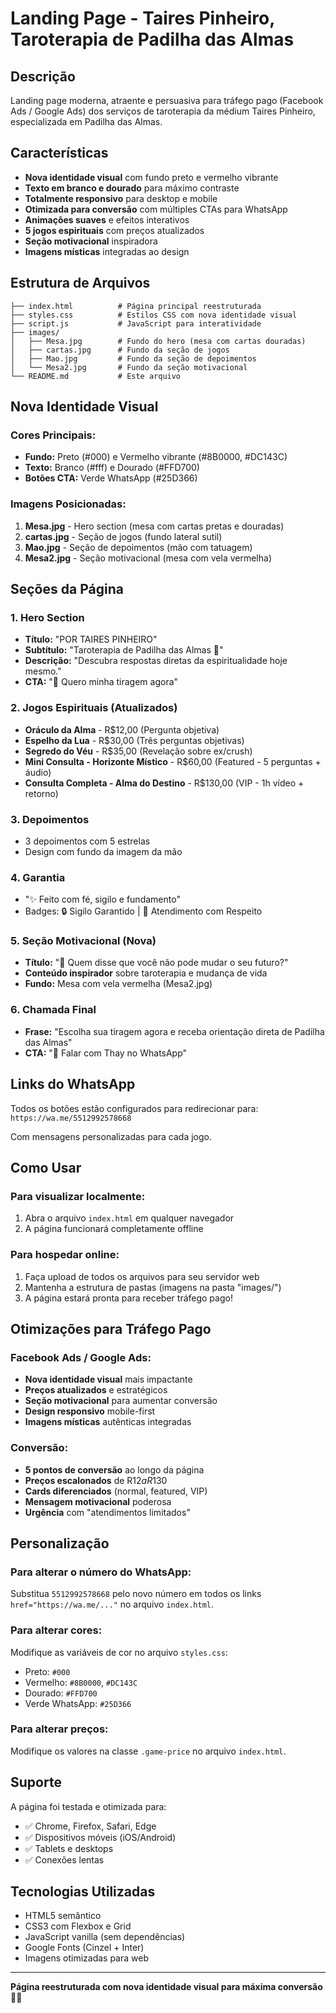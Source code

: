 # Landing Page - Taires Pinheiro, Taroterapia de Padilha das Almas

## Descrição
Landing page moderna, atraente e persuasiva para tráfego pago (Facebook Ads / Google Ads) dos serviços de taroterapia da médium Taires Pinheiro, especializada em Padilha das Almas.

## Características
- **Nova identidade visual** com fundo preto e vermelho vibrante
- **Texto em branco e dourado** para máximo contraste
- **Totalmente responsivo** para desktop e mobile
- **Otimizada para conversão** com múltiples CTAs para WhatsApp
- **Animações suaves** e efeitos interativos
- **5 jogos espirituais** com preços atualizados
- **Seção motivacional** inspiradora
- **Imagens místicas** integradas ao design

## Estrutura de Arquivos
```
├── index.html          # Página principal reestruturada
├── styles.css          # Estilos CSS com nova identidade visual
├── script.js           # JavaScript para interatividade
├── images/
│   ├── Mesa.jpg        # Fundo do hero (mesa com cartas douradas)
│   ├── cartas.jpg      # Fundo da seção de jogos
│   ├── Mao.jpg         # Fundo da seção de depoimentos
│   └── Mesa2.jpg       # Fundo da seção motivacional
└── README.md           # Este arquivo
```

## Nova Identidade Visual

### Cores Principais:
- **Fundo:** Preto (#000) e Vermelho vibrante (#8B0000, #DC143C)
- **Texto:** Branco (#fff) e Dourado (#FFD700)
- **Botões CTA:** Verde WhatsApp (#25D366)

### Imagens Posicionadas:
1. **Mesa.jpg** - Hero section (mesa com cartas pretas e douradas)
2. **cartas.jpg** - Seção de jogos (fundo lateral sutil)
3. **Mao.jpg** - Seção de depoimentos (mão com tatuagem)
4. **Mesa2.jpg** - Seção motivacional (mesa com vela vermelha)

## Seções da Página

### 1. Hero Section
- **Título:** "POR TAIRES PINHEIRO"
- **Subtítulo:** "Taroterapia de Padilha das Almas 🌹"
- **Descrição:** "Descubra respostas diretas da espiritualidade hoje mesmo."
- **CTA:** "📲 Quero minha tiragem agora"

### 2. Jogos Espirituais (Atualizados)
- **Oráculo da Alma** - R$12,00 (Pergunta objetiva)
- **Espelho da Lua** - R$30,00 (Três perguntas objetivas)
- **Segredo do Véu** - R$35,00 (Revelação sobre ex/crush)
- **Mini Consulta - Horizonte Místico** - R$60,00 (Featured - 5 perguntas + áudio)
- **Consulta Completa - Alma do Destino** - R$130,00 (VIP - 1h vídeo + retorno)

### 3. Depoimentos
- 3 depoimentos com 5 estrelas
- Design com fundo da imagem da mão

### 4. Garantia
- "✨ Feito com fé, sigilo e fundamento"
- Badges: 🔒 Sigilo Garantido | 🙏 Atendimento com Respeito

### 5. Seção Motivacional (Nova)
- **Título:** "🔮 Quem disse que você não pode mudar o seu futuro?"
- **Conteúdo inspirador** sobre taroterapia e mudança de vida
- **Fundo:** Mesa com vela vermelha (Mesa2.jpg)

### 6. Chamada Final
- **Frase:** "Escolha sua tiragem agora e receba orientação direta de Padilha das Almas"
- **CTA:** "📲 Falar com Thay no WhatsApp"

## Links do WhatsApp
Todos os botões estão configurados para redirecionar para:
`https://wa.me/5512992578668`

Com mensagens personalizadas para cada jogo.

## Como Usar

### Para visualizar localmente:
1. Abra o arquivo `index.html` em qualquer navegador
2. A página funcionará completamente offline

### Para hospedar online:
1. Faça upload de todos os arquivos para seu servidor web
2. Mantenha a estrutura de pastas (imagens na pasta "images/")
3. A página estará pronta para receber tráfego pago!

## Otimizações para Tráfego Pago

### Facebook Ads / Google Ads:
- **Nova identidade visual** mais impactante
- **Preços atualizados** e estratégicos
- **Seção motivacional** para aumentar conversão
- **Design responsivo** mobile-first
- **Imagens místicas** autênticas integradas

### Conversão:
- **5 pontos de conversão** ao longo da página
- **Preços escalonados** de R$12 a R$130
- **Cards diferenciados** (normal, featured, VIP)
- **Mensagem motivacional** poderosa
- **Urgência** com "atendimentos limitados"

## Personalização

### Para alterar o número do WhatsApp:
Substitua `5512992578668` pelo novo número em todos os links `href="https://wa.me/..."` no arquivo `index.html`.

### Para alterar cores:
Modifique as variáveis de cor no arquivo `styles.css`:
- Preto: `#000`
- Vermelho: `#8B0000`, `#DC143C`
- Dourado: `#FFD700`
- Verde WhatsApp: `#25D366`

### Para alterar preços:
Modifique os valores na classe `.game-price` no arquivo `index.html`.

## Suporte
A página foi testada e otimizada para:
- ✅ Chrome, Firefox, Safari, Edge
- ✅ Dispositivos móveis (iOS/Android)
- ✅ Tablets e desktops
- ✅ Conexões lentas

## Tecnologias Utilizadas
- HTML5 semântico
- CSS3 com Flexbox e Grid
- JavaScript vanilla (sem dependências)
- Google Fonts (Cinzel + Inter)
- Imagens otimizadas para web

---
**Página reestruturada com nova identidade visual para máxima conversão** 🌹✨


